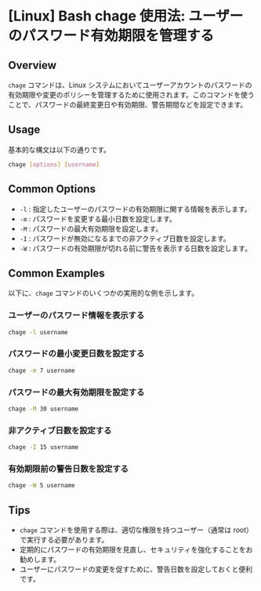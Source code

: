 # [Linux] Bash chage 使用法: ユーザーのパスワード有効期限を管理する

## Overview
`chage` コマンドは、Linux システムにおいてユーザーアカウントのパスワードの有効期限や変更のポリシーを管理するために使用されます。このコマンドを使うことで、パスワードの最終変更日や有効期限、警告期間などを設定できます。

## Usage
基本的な構文は以下の通りです。

```bash
chage [options] [username]
```

## Common Options
- `-l` : 指定したユーザーのパスワードの有効期限に関する情報を表示します。
- `-m` : パスワードを変更する最小日数を設定します。
- `-M` : パスワードの最大有効期限を設定します。
- `-I` : パスワードが無効になるまでの非アクティブ日数を設定します。
- `-W` : パスワードの有効期限が切れる前に警告を表示する日数を設定します。

## Common Examples
以下に、`chage` コマンドのいくつかの実用的な例を示します。

### ユーザーのパスワード情報を表示する
```bash
chage -l username
```

### パスワードの最小変更日数を設定する
```bash
chage -m 7 username
```

### パスワードの最大有効期限を設定する
```bash
chage -M 30 username
```

### 非アクティブ日数を設定する
```bash
chage -I 15 username
```

### 有効期限前の警告日数を設定する
```bash
chage -W 5 username
```

## Tips
- `chage` コマンドを使用する際は、適切な権限を持つユーザー（通常は root）で実行する必要があります。
- 定期的にパスワードの有効期限を見直し、セキュリティを強化することをお勧めします。
- ユーザーにパスワードの変更を促すために、警告日数を設定しておくと便利です。